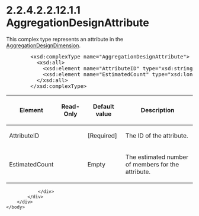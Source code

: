 <html dir="LTR" xmlns:mshelp="http://msdn.microsoft.com/mshelp" xmlns:ddue="http://ddue.schemas.microsoft.com/authoring/2003/5" xmlns:xlink="http://www.w3.org/1999/xlink" xmlns:tool="http://www.microsoft.com/tooltip">
    <head>
        <meta http-equiv="Content-Type" content="text/html; CHARSET=utf-8"></meta>
        <meta name="save" content="history"></meta>
        <title>2.2.4.2.2.12.1.1 AggregationDesignAttribute</title>
        <xml>
            <mshelp:toctitle title="2.2.4.2.2.12.1.1 AggregationDesignAttribute"></mshelp:toctitle>
            <mshelp:rltitle title="[MS-SSAS]: AggregationDesignAttribute"></mshelp:rltitle>
            <mshelp:keyword index="A" term="8726778d-dbcc-486d-bced-333b9f8fe218"></mshelp:keyword>
            <mshelp:attr name="DCSext.ContentType" value="open specification"></mshelp:attr>
            <mshelp:attr name="AssetID" value="8726778d-dbcc-486d-bced-333b9f8fe218"></mshelp:attr>
            <mshelp:attr name="TopicType" value="kbRef"></mshelp:attr>
            <mshelp:attr name="DCSext.Title" value="[MS-SSAS]: AggregationDesignAttribute" />
        </xml>
    </head>
    <body>
        <div id="header">
            <h1 class="heading">2.2.4.2.2.12.1.1 AggregationDesignAttribute</h1>
        </div>
        <div id="mainSection">
            <div id="mainBody">
                <div id="allHistory" class="saveHistory"></div>
                <div id="sectionSection0" class="section" name="collapseableSection">
                    

<p>This complex type represents an attribute in the <a href="97511ee9-c984-4346-9ffe-296c4965da6b.htm">AggregationDesignDimension</a>.</p>

<dl>
<dd>
<div><pre>   &lt;xsd:complexType name=&quot;AggregationDesignAttribute&quot;&gt;
     &lt;xsd:all&gt;
       &lt;xsd:element name=&quot;AttributeID&quot; type=&quot;xsd:string&quot;/&gt;
       &lt;xsd:element name=&quot;EstimatedCount&quot; type=&quot;xsd:long&quot; minOccurs=&quot;0&quot;/&gt;
     &lt;/xsd:all&gt;
   &lt;/xsd:complexType&gt;
</pre></div>
</dd></dl>

<table>
 <thead>
  <tr>
   <th>
   <p>Element</p>
   </th>
   <th>
   <p>Read-Only</p>
   </th>
   <th>
   <p>Default value</p>
   </th>
   <th>
   <p>Description</p>
   </th>
  </tr>
 </thead>
 <tr>
  <td>
  <p>AttributeID</p>
  </td>
  <td>
  <p> </p>
  </td>
  <td>
  <p>[Required]</p>
  </td>
  <td>
  <p>The ID of the attribute.</p>
  </td>
 </tr>
 <tr>
  <td>
  <p>EstimatedCount</p>
  </td>
  <td>
  <p> </p>
  </td>
  <td>
  <p>Empty</p>
  </td>
  <td>
  <p>The estimated number of members for the attribute.</p>
  </td>
 </tr>
</table>

<p> </p>


                </div>
            </div>
        </div>
    </body>
</html>